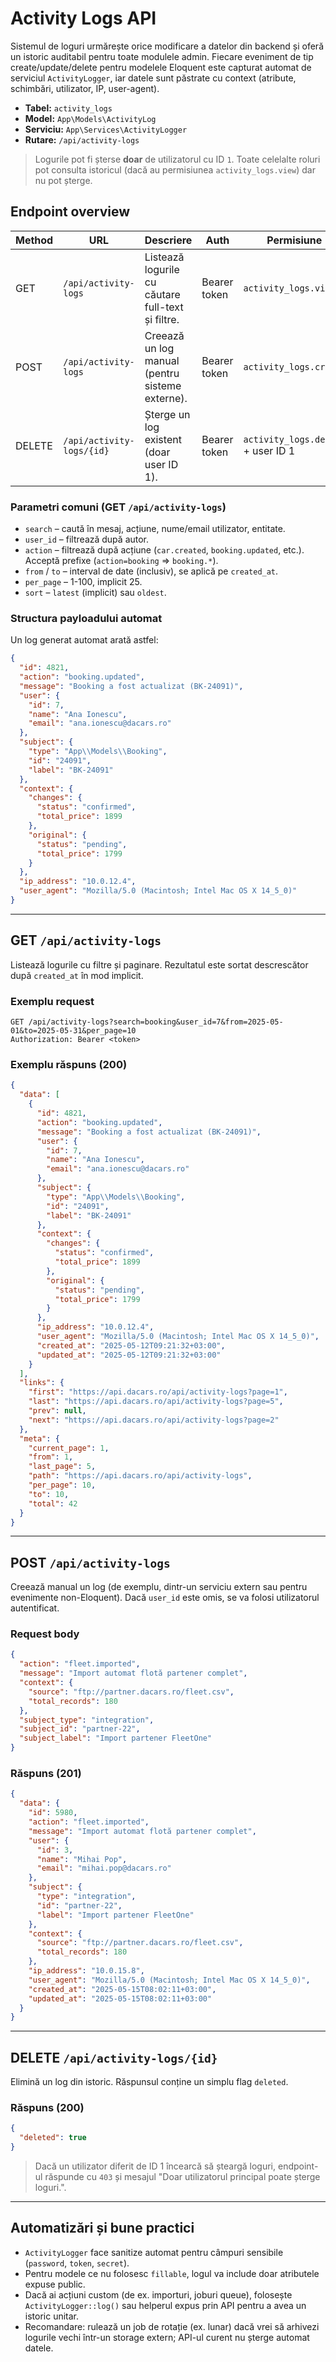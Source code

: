 # Activity Logs API

Sistemul de loguri urmărește orice modificare a datelor din backend și oferă un istoric auditabil pentru toate modulele admin. Fiecare eveniment de tip create/update/delete pentru modelele Eloquent este capturat automat de serviciul `ActivityLogger`, iar datele sunt păstrate cu context (atribute, schimbări, utilizator, IP, user-agent).

- **Tabel:** `activity_logs`
- **Model:** `App\Models\ActivityLog`
- **Serviciu:** `App\Services\ActivityLogger`
- **Rutare:** `/api/activity-logs`

> Logurile pot fi șterse **doar** de utilizatorul cu ID `1`. Toate celelalte roluri pot consulta istoricul (dacă au permisiunea `activity_logs.view`) dar nu pot șterge.

## Endpoint overview
| Method | URL | Descriere | Auth | Permisiune |
| --- | --- | --- | --- | --- |
| GET | `/api/activity-logs` | Listează logurile cu căutare full-text și filtre. | Bearer token | `activity_logs.view` |
| POST | `/api/activity-logs` | Creează un log manual (pentru sisteme externe). | Bearer token | `activity_logs.create` |
| DELETE | `/api/activity-logs/{id}` | Șterge un log existent (doar user ID 1). | Bearer token | `activity_logs.delete` + user ID 1 |

### Parametri comuni (GET `/api/activity-logs`)
- `search` – caută în mesaj, acțiune, nume/email utilizator, entitate.
- `user_id` – filtrează după autor.
- `action` – filtrează după acțiune (`car.created`, `booking.updated`, etc.). Acceptă prefixe (`action=booking` => `booking.*`).
- `from` / `to` – interval de date (inclusiv), se aplică pe `created_at`.
- `per_page` – 1-100, implicit 25.
- `sort` – `latest` (implicit) sau `oldest`.

### Structura payloadului automat
Un log generat automat arată astfel:
```json
{
  "id": 4821,
  "action": "booking.updated",
  "message": "Booking a fost actualizat (BK-24091)",
  "user": {
    "id": 7,
    "name": "Ana Ionescu",
    "email": "ana.ionescu@dacars.ro"
  },
  "subject": {
    "type": "App\\Models\\Booking",
    "id": "24091",
    "label": "BK-24091"
  },
  "context": {
    "changes": {
      "status": "confirmed",
      "total_price": 1899
    },
    "original": {
      "status": "pending",
      "total_price": 1799
    }
  },
  "ip_address": "10.0.12.4",
  "user_agent": "Mozilla/5.0 (Macintosh; Intel Mac OS X 14_5_0)"
}
```

---

## GET `/api/activity-logs`
Listează logurile cu filtre și paginare. Rezultatul este sortat descrescător după `created_at` în mod implicit.

### Exemplu request
```
GET /api/activity-logs?search=booking&user_id=7&from=2025-05-01&to=2025-05-31&per_page=10
Authorization: Bearer <token>
```

### Exemplu răspuns (200)
```json
{
  "data": [
    {
      "id": 4821,
      "action": "booking.updated",
      "message": "Booking a fost actualizat (BK-24091)",
      "user": {
        "id": 7,
        "name": "Ana Ionescu",
        "email": "ana.ionescu@dacars.ro"
      },
      "subject": {
        "type": "App\\Models\\Booking",
        "id": "24091",
        "label": "BK-24091"
      },
      "context": {
        "changes": {
          "status": "confirmed",
          "total_price": 1899
        },
        "original": {
          "status": "pending",
          "total_price": 1799
        }
      },
      "ip_address": "10.0.12.4",
      "user_agent": "Mozilla/5.0 (Macintosh; Intel Mac OS X 14_5_0)",
      "created_at": "2025-05-12T09:21:32+03:00",
      "updated_at": "2025-05-12T09:21:32+03:00"
    }
  ],
  "links": {
    "first": "https://api.dacars.ro/api/activity-logs?page=1",
    "last": "https://api.dacars.ro/api/activity-logs?page=5",
    "prev": null,
    "next": "https://api.dacars.ro/api/activity-logs?page=2"
  },
  "meta": {
    "current_page": 1,
    "from": 1,
    "last_page": 5,
    "path": "https://api.dacars.ro/api/activity-logs",
    "per_page": 10,
    "to": 10,
    "total": 42
  }
}
```

---

## POST `/api/activity-logs`
Creează manual un log (de exemplu, dintr-un serviciu extern sau pentru evenimente non-Eloquent). Dacă `user_id` este omis, se va folosi utilizatorul autentificat.

### Request body
```json
{
  "action": "fleet.imported",
  "message": "Import automat flotă partener complet",
  "context": {
    "source": "ftp://partner.dacars.ro/fleet.csv",
    "total_records": 180
  },
  "subject_type": "integration",
  "subject_id": "partner-22",
  "subject_label": "Import partener FleetOne"
}
```

### Răspuns (201)
```json
{
  "data": {
    "id": 5980,
    "action": "fleet.imported",
    "message": "Import automat flotă partener complet",
    "user": {
      "id": 3,
      "name": "Mihai Pop",
      "email": "mihai.pop@dacars.ro"
    },
    "subject": {
      "type": "integration",
      "id": "partner-22",
      "label": "Import partener FleetOne"
    },
    "context": {
      "source": "ftp://partner.dacars.ro/fleet.csv",
      "total_records": 180
    },
    "ip_address": "10.0.15.8",
    "user_agent": "Mozilla/5.0 (Macintosh; Intel Mac OS X 14_5_0)",
    "created_at": "2025-05-15T08:02:11+03:00",
    "updated_at": "2025-05-15T08:02:11+03:00"
  }
}
```

---

## DELETE `/api/activity-logs/{id}`
Elimină un log din istoric. Răspunsul conține un simplu flag `deleted`.

### Răspuns (200)
```json
{
  "deleted": true
}
```

> Dacă un utilizator diferit de ID 1 încearcă să șteargă loguri, endpoint-ul răspunde cu `403` și mesajul "Doar utilizatorul principal poate șterge loguri.".

---

## Automatizări și bune practici
- `ActivityLogger` face sanitize automat pentru câmpuri sensibile (`password`, `token`, `secret`).
- Pentru modele ce nu folosesc `fillable`, logul va include doar atributele expuse public.
- Dacă ai acțiuni custom (de ex. importuri, joburi queue), folosește `ActivityLogger::log()` sau helperul expus prin API pentru a avea un istoric unitar.
- Recomandare: rulează un job de rotație (ex. lunar) dacă vrei să arhivezi logurile vechi într-un storage extern; API-ul curent nu șterge automat datele.
